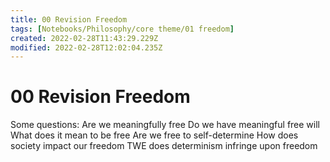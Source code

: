 ```yaml
---
title: 00 Revision Freedom
tags: [Notebooks/Philosophy/core theme/01 freedom]
created: 2022-02-28T11:43:29.229Z
modified: 2022-02-28T12:02:04.235Z
---
```


# 00 Revision Freedom

Some questions:
Are we meaningfully free
Do we have meaningful free will
What does it mean to be free
Are we free to self-determine
How does society impact our freedom
TWE does determinism infringe upon freedom



